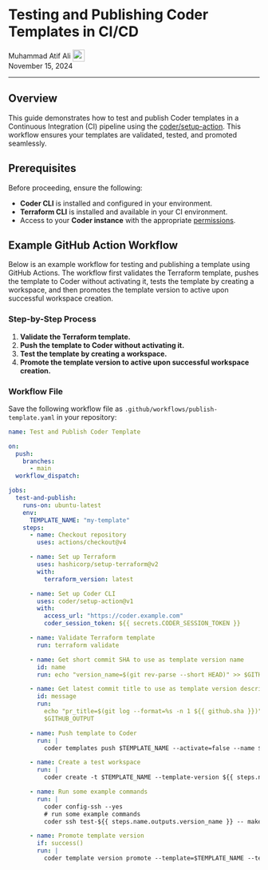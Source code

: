 # Testing and Publishing Coder Templates in CI/CD

<div>
  <a href="https://github.com/matifali" style="text-decoration: none; color: inherit;">
    <span style="vertical-align:middle;">Muhammad Atif Ali</span>
    <img src="https://github.com/matifali.png" width="24px" height="24px" style="vertical-align:middle; margin: 0px;"/>
  </a>
</div>
November 15, 2024

---

## Overview

This guide demonstrates how to test and publish Coder templates in a Continuous
Integration (CI) pipeline using the
[coder/setup-action](https://github.com/coder/setup-coder). This workflow
ensures your templates are validated, tested, and promoted seamlessly.

## Prerequisites

Before proceeding, ensure the following:

- **Coder CLI** is installed and configured in your environment.
- **Terraform CLI** is installed and available in your CI environment.
- Access to your **Coder instance** with the appropriate
  [permissions](../admin/users/groups-roles.md#roles).

## Example GitHub Action Workflow

Below is an example workflow for testing and publishing a template using GitHub
Actions. The workflow first validates the Terraform template, pushes the
template to Coder without activating it, tests the template by creating a
workspace, and then promotes the template version to active upon successful
workspace creation.

### Step-by-Step Process

1. **Validate the Terraform template.**
2. **Push the template to Coder without activating it.**
3. **Test the template by creating a workspace.**
4. **Promote the template version to active upon successful workspace
   creation.**

### Workflow File

Save the following workflow file as `.github/workflows/publish-template.yaml` in
your repository:

```yaml
name: Test and Publish Coder Template

on:
  push:
    branches:
      - main
  workflow_dispatch:

jobs:
  test-and-publish:
    runs-on: ubuntu-latest
    env:
      TEMPLATE_NAME: "my-template"
    steps:
      - name: Checkout repository
        uses: actions/checkout@v4

      - name: Set up Terraform
        uses: hashicorp/setup-terraform@v2
        with:
          terraform_version: latest

      - name: Set up Coder CLI
        uses: coder/setup-action@v1
        with:
          access_url: "https://coder.example.com"
          coder_session_token: ${{ secrets.CODER_SESSION_TOKEN }}

      - name: Validate Terraform template
        run: terraform validate

      - name: Get short commit SHA to use as template version name
        id: name
        run: echo "version_name=$(git rev-parse --short HEAD)" >> $GITHUB_OUTPUT

      - name: Get latest commit title to use as template version description
        id: message
        run:
          echo "pr_title=$(git log --format=%s -n 1 ${{ github.sha }})" >>
          $GITHUB_OUTPUT

      - name: Push template to Coder
        run: |
          coder templates push $TEMPLATE_NAME --activate=false --name ${{ steps.name.outputs.version_name }} --message "${{ steps.message.outputs.pr_title }}" --yes

      - name: Create a test workspace
        run: |
          coder create -t $TEMPLATE_NAME --template-version ${{ steps.name.outputs.version_name }} test-${{ steps.name.outputs.version_name }} --yes

      - name: Run some example commands
        run: |
          coder config-ssh --yes
          # run some example commands
          coder ssh test-${{ steps.name.outputs.version_name }} -- make build

      - name: Promote template version
        if: success()
        run: |
          coder template version promote --template=$TEMPLATE_NAME --template-version=${{ steps.name.outputs.version_name }} --yes
```
